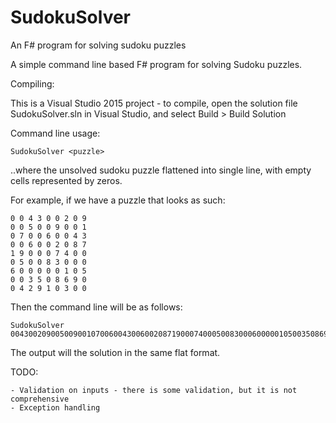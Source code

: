 # SudokuSolver
An F# program for solving sudoku puzzles

A simple command line based F# program for solving Sudoku puzzles. 

Compiling:

This is a Visual Studio 2015 project - to compile, open the solution file SudokuSolver.sln in Visual Studio, and select Build > Build Solution

Command line usage:

    SudokuSolver <puzzle>

..where <puzzle> the unsolved sudoku puzzle flattened into single line, with empty cells represented by zeros.

For example, if we have a puzzle that looks as such:

    0 0 4 3 0 0 2 0 9
    0 0 5 0 0 9 0 0 1
    0 7 0 0 6 0 0 4 3
    0 0 6 0 0 2 0 8 7
    1 9 0 0 0 7 4 0 0
    0 5 0 0 8 3 0 0 0
    6 0 0 0 0 0 1 0 5
    0 0 3 5 0 8 6 9 0
    0 4 2 9 1 0 3 0 0

Then the command line will be as follows:

    SudokuSolver 004300209005009001070060043006002087190007400050083000600000105003508690042910300

The output will the solution in the same flat format.

TODO:

    - Validation on inputs - there is some validation, but it is not comprehensive
    - Exception handling
